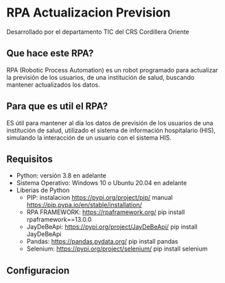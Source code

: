 # RPA Actualizacion Prevision
Desarrollado por el departamento TIC del CRS Cordillera Oriente

## Que hace este RPA?
RPA (Robotic Process Automation) es un robot programado para actualizar la previsión de los usuarios, de una institución de salud, buscando mantener actualizados los datos.
## Para que es util el RPA?
ES útil para mantener al día los datos de previsión de los usuarios de una institución de salud, utilizado el sistema de información hospitalario (HIS), simulando la interacción de un usuario con el sistema HIS.
## Requisitos
- Python: versión 3.8 en adelante
- Sistema Operativo: Windows 10 o Ubuntu 20.04 en adelante
- Liberias de Python
  - PIP:
    instalacion https://pypi.org/project/pip/ 
    manual https://pip.pypa.io/en/stable/installation/
  - RPA FRAMEWORK:
    https://rpaframework.org/ 
    pip install rpaframework==13.0.0
  - JayDeBeApi:
    https://pypi.org/project/JayDeBeApi/
    pip install JayDeBeApi
  - Pandas:
    https://pandas.pydata.org/
    pip install pandas
  - Selenium:
    https://pypi.org/project/selenium/
    pip install selenium


## Configuracion

